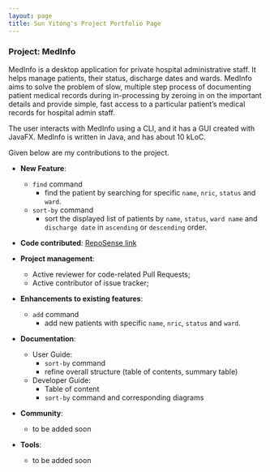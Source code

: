 ```yaml
---
layout: page
title: Sun Yitong's Project Portfolio Page
---
```


### Project: MedInfo

MedInfo is a desktop application for private hospital administrative staff. It helps manage patients,
their status, discharge dates and wards. MedInfo aims to solve the problem of slow, multiple step process of
documenting patient medical records during in-processing by zeroing in on the important details and provide simple,
fast access to a particular patient’s medical records for hospital admin staff.

The user interacts with MedInfo using a CLI, and it has a GUI created with JavaFX.
MedInfo is written in Java, and has about 10 kLoC.

Given below are my contributions to the project.

* **New Feature**:
  * `find` command
    * find the patient by searching for specific `name`, `nric`, `status` and `ward`.
  * `sort-by` command
    * sort the displayed list of patients by `name`, `status`, `ward name` and `discharge date` in `ascending` or `descending` order.

* **Code contributed**: [RepoSense link](https://nus-cs2103-ay2223s2.github.io/tp-dashboard/?search=yitong241&breakdown=true)

* **Project management**:
  - Active reviewer for code-related Pull Requests;
  - Active contributor of issue tracker;

* **Enhancements to existing features**:
  * `add` command
    * add new patients with specific `name`, `nric`, `status` and `ward`.

* **Documentation**:
  * User Guide:
    * `sort-by` command
    * refine overall structure (table of contents, summary table)
  * Developer Guide:
    * Table of content
    * `sort-by` command and corresponding diagrams

* **Community**:
  - to be added soon

* **Tools**:
  - to be added soon

